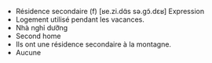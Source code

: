 - Résidence secondaire (f) [ʁe.zi.dɑ̃s sə.ɡɔ̃.dɛʁ] Expression
- Logement utilisé pendant les vacances.
- Nhà nghỉ dưỡng
- Second home
- Ils ont une résidence secondaire à la montagne.
- Aucune